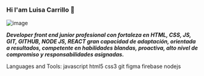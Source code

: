### Hi I'am Luisa Carrillo 👋
![image](https://user-images.githubusercontent.com/104478186/196043725-d1835547-8e94-4bdb-abe3-013b3e251dfe.png)

***Developer front end junior profesional con fortaleza en HTML, CSS, JS, GIT, GITHUB, NODE JS, REACT gran capacidad de adaptación, orientada a resultados, competente en habilidades blandas, proactiva, alto nivel de compromiso y responsabilidades asignadas.***

Languages and Tools:
javascript html5 css3 git figma firebase nodejs








